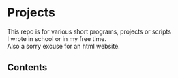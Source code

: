 # Projects

This repo is for various short programs, projects or scripts\
I wrote in school or in my free time.\
Also a sorry excuse for an html website.

## Contents

